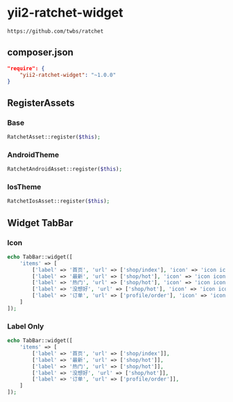 # yii2-ratchet-widget
    https://github.com/twbs/ratchet


## composer.json
```json
"require": {
    "yii2-ratchet-widget": "~1.0.0"
}
```

## RegisterAssets
### Base
```php
RatchetAsset::register($this);
```
### AndroidTheme
```php
RatchetAndroidAsset::register($this);
```
### IosTheme
```php
RatchetIosAsset::register($this);
```

## Widget TabBar
### Icon
```php
echo TabBar::widget([
    'items' => [
        ['label' => '首页', 'url' => ['shop/index'], 'icon' => 'icon icon-home'],
        ['label' => '最新', 'url' => ['shop/hot'], 'icon' => 'icon icon-search'],
        ['label' => '热门', 'url' => ['shop/hot'], 'icon' => 'icon icon-star-filled'],
        ['label' => '没想好', 'url' => ['shop/hot'], 'icon' => 'icon icon-gear'],
        ['label' => '订单', 'url' => ['profile/order'], 'icon' => 'icon icon-person'],
    ]
]);
```

### Label Only
```php
echo TabBar::widget([
    'items' => [
        ['label' => '首页', 'url' => ['shop/index']],
        ['label' => '最新', 'url' => ['shop/hot']],
        ['label' => '热门', 'url' => ['shop/hot']],
        ['label' => '没想好', 'url' => ['shop/hot']],
        ['label' => '订单', 'url' => ['profile/order']],
    ]
]);
```
